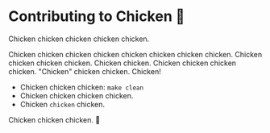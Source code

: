 # Contributing to Chicken 🐔

Chicken chicken chicken chicken chicken.

Chicken chicken chicken chicken chicken chicken chicken chicken. Chicken
chicken chicken chicken. Chicken chicken. Chicken chicken chicken chicken.
"Chicken" chicken chicken. Chicken!

* Chicken chicken chicken: `make clean`
* Chicken chicken chicken chicken.
* Chicken `chicken` chicken.

Chicken chicken chicken. 🍗
